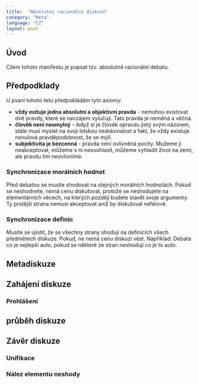 ```yaml
---
title:  "Absolutní racionální diskuze"
category: "Meta"
language: "CZ"
layout: post
---
```


## Úvod

Cílem tohoto manifestu je popsat tzv. absolutně racionální debatu. 

## Předpodklady

U psaní tohoto tetu předpokládám tyto axiomy:
- **vždy exituje jedna absolutní a objektivní pravda** - nemohou existovat dvě pravdy, které se navzájem vylučují. Tato pravda je neměná a věčná.
- **člověk není neomylný** - ikdyž si je člověk opravdu jistý svým názorem, stále musí myslet na svoji lidskou nedokonalost a fakt, že vždy existuje nenulová pravděpodobnost, že se mýlí.
- **subjektivita je bezcenná** - pravda není ovlivněná pocity. Mužeme ji neakceptovat, můžeme s ní nesouhlasit, můžeme vyhladit život na zemi, ale pravdu tím neovlivníme.

### Synchronizace morálních hodnot

Před debatou se musíte shodovat na stejných morálních hodnotách. Pokud se neshodnete, nemá cenu diskutovat, protože se neshodujete na elementárních věcech, na kterých později budete stavět svoje argumenty. Ty protější strana nemusí akceptovat aniž by diskutoval neférově.

### Synchronizace definic

Musíte se ujistit, že se všechny strany shodují na definicích všech předmětech diskuze. Pokud, ne nemá cenu diskuzi vést. Například: Debata co je nejlepší auto, pokud se některé ze stran neshodují co je to auto. 

## Metadiskuze


## Zahájení diskuze

### Prohlášení

## průběh diskuze

## Závěr diskuze

### Unifikace

### Nález elementu neshody
